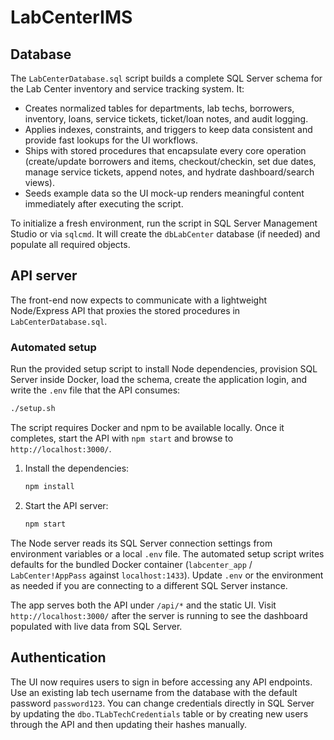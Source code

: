 # LabCenterIMS

## Database

The `LabCenterDatabase.sql` script builds a complete SQL Server schema for the Lab Center inventory and service tracking system. It:

* Creates normalized tables for departments, lab techs, borrowers, inventory, loans, service tickets, ticket/loan notes, and audit logging.
* Applies indexes, constraints, and triggers to keep data consistent and provide fast lookups for the UI workflows.
* Ships with stored procedures that encapsulate every core operation (create/update borrowers and items, checkout/checkin, set due dates, manage service tickets, append notes, and hydrate dashboard/search views).
* Seeds example data so the UI mock-up renders meaningful content immediately after executing the script.

To initialize a fresh environment, run the script in SQL Server Management Studio or via `sqlcmd`. It will create the `dbLabCenter` database (if needed) and populate all required objects.

## API server

The front-end now expects to communicate with a lightweight Node/Express API that proxies the stored procedures in `LabCenterDatabase.sql`.

### Automated setup

Run the provided setup script to install Node dependencies, provision SQL Server inside Docker, load the schema, create the application login, and write the `.env` file that the API consumes:

```bash
./setup.sh
```

The script requires Docker and npm to be available locally. Once it completes, start the API with `npm start` and browse to `http://localhost:3000/`.

1. Install the dependencies:

   ```bash
   npm install
   ```

2. Start the API server:

   ```bash
   npm start
   ```

The Node server reads its SQL Server connection settings from environment variables or a local `.env` file. The automated setup script writes defaults for the bundled Docker container (`labcenter_app` / `LabCenter!AppPass` against `localhost:1433`). Update `.env` or the environment as needed if you are connecting to a different SQL Server instance.

The app serves both the API under `/api/*` and the static UI. Visit `http://localhost:3000/` after the server is running to see the dashboard populated with live data from SQL Server.

## Authentication

The UI now requires users to sign in before accessing any API endpoints. Use an existing lab tech username from the database with the default password `password123`. You can change credentials directly in SQL Server by updating the `dbo.TLabTechCredentials` table or by creating new users through the API and then updating their hashes manually.
